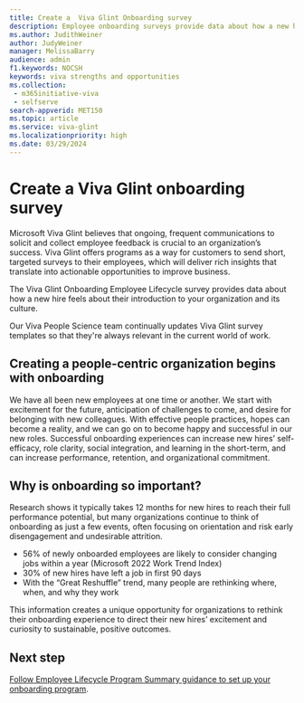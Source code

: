 ```yaml
---
title: Create a  Viva Glint Onboarding survey
description: Employee onboarding surveys provide data about how a new hire feels about their introduction to your organization and its culture.
ms.author: JudithWeiner
author: JudyWeiner
manager: MelissaBarry
audience: admin
f1.keywords: NOCSH
keywords: viva strengths and opportunities
ms.collection: 
 - m365initiative-viva
 - selfserve
search-appverid: MET150
ms.topic: article
ms.service: viva-glint
ms.localizationpriority: high
ms.date: 03/29/2024
---
```


# Create a Viva Glint onboarding survey 

Microsoft Viva Glint believes that ongoing, frequent communications to solicit and collect employee feedback is crucial to an organization’s success. Viva Glint offers programs as a way for customers to send short, targeted surveys to their employees, which will deliver rich insights that translate into actionable opportunities to improve business.

The Viva Glint Onboarding Employee Lifecycle survey provides data about how a new hire feels about their introduction to your organization and its culture.

Our Viva People Science team continually updates Viva Glint survey templates so that they're always relevant in the current world of work.

## Creating a people-centric organization begins with onboarding

We have all been new employees at one time or another. We start with excitement for the future, anticipation of challenges to come, and desire for belonging with new colleagues. With effective people practices, hopes can become a reality, and we can go on to become happy and successful in our new roles. Successful onboarding experiences can increase new hires’ self-efficacy, role clarity, social integration, and learning in the short-term, and can increase performance, retention, and organizational commitment.

## Why is onboarding so important? 

Research shows it typically takes 12 months for new hires to reach their full performance potential, but many organizations continue to think of onboarding as just a few events, often focusing on orientation and risk early disengagement and undesirable attrition. 

- 56% of newly onboarded employees are likely to consider changing jobs within a year (Microsoft 2022 Work Trend Index) 
- 30% of new hires have left a job in first 90 days 
- With the “Great Reshuffle” trend, many people are rethinking where, when, and why they work 

This information creates a unique opportunity for organizations to rethink their onboarding experience to direct their new hires’ excitement and curiosity to sustainable, positive outcomes. 

## Next step

[Follow Employee Lifecycle Program Summary guidance to set up your onboarding program](https://go.microsoft.com/fwlink/?linkid=2262631).
